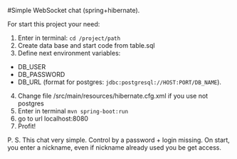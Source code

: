 #Simple WebSocket chat (spring+hibernate).

For start this project your need:

1) Enter in terminal: `cd /project/path`
2) Create data base and start code from table.sql
3) Define next environment variables:
- DB_USER
- DB_PASSWORD
- DB_URL (format for postgres: `jdbc:postgresql://HOST:PORT/DB_NAME`).
4) Change file /src/main/resources/hibernate.cfg.xml if you use not postgres
5) Enter in terminal `mvn spring-boot:run`
6) go to url localhost:8080
7) Profit!

P. S.
This chat very simple. Control by a password + login missing.
On start, you enter a nickname, even if nickname already used you be get access.
